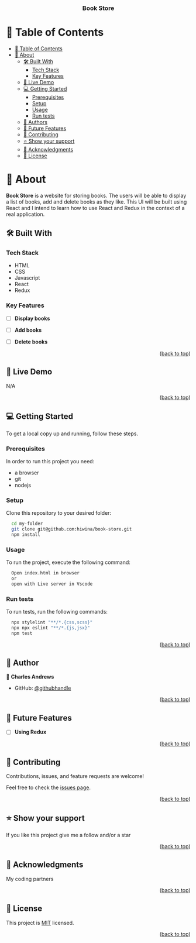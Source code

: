 <a name="readme-top"></a>

<div align="center">
  <h3><b>Book Store</b></h3>
</div>

# 📗 Table of Contents

- [📗 Table of Contents](#-table-of-contents)
- [📖 About ](#-about-)
  - [🛠 Built With ](#-built-with-)
    - [Tech Stack ](#tech-stack-)
    - [Key Features ](#key-features-)
  - [🚀 Live Demo ](#-live-demo-)
  - [💻 Getting Started ](#-getting-started-)
    - [Prerequisites](#prerequisites)
    - [Setup](#setup)
    - [Usage](#usage)
    - [Run tests](#run-tests)
  - [👥 Authors ](#-authors-)
  - [🔭 Future Features ](#-future-features-)
  - [🤝 Contributing ](#-contributing-)
  - [⭐️ Show your support ](#️-show-your-support-)
  - [🙏 Acknowledgments ](#-acknowledgments-)
  - [📝 License ](#-license-)

# 📖 About <a name="about-project"></a>

**Book Store**  is a website for storing books. The users will be able to display a list of books, add and delete books as they like. This UI will be built using React and I intend to learn how to use React and Redux in the context of a real application.

## 🛠 Built With <a name="built-with"></a>

### Tech Stack <a name="tech-stack"></a>

- HTML
- CSS
- Javascript
- React
- Redux

### Key Features <a name="key-features"></a>

- [ ] **Display books**
- [ ] **Add books**
- [ ] **Delete books**



<p align="right">(<a href="#readme-top">back to top</a>)</p>

## 🚀 Live Demo <a name="live-demo"></a>

N/A

<p align="right">(<a href="#readme-top">back to top</a>)</p>

## 💻 Getting Started <a name="getting-started"></a>

To get a local copy up and running, follow these steps.

### Prerequisites

In order to run this project you need:

- a browser
- git
- nodejs

### Setup

Clone this repository to your desired folder:

```sh
  cd my-folder
  git clone git@github.com:hiwina/book-store.git
  npm install
```

### Usage

To run the project, execute the following command:

```sh
  Open index.html in browser
  or
  open with Live server in Vscode
```

### Run tests

To run tests, run the following commands:

```sh
  npx stylelint "**/*.{css,scss}"
  npx npx eslint "**/*.{js,jsx}"
  npm test
```

<p align="right">(<a href="#readme-top">back to top</a>)</p>

## 👥 Author <a name="authors"></a>

👤 **Charles Andrews**

- GitHub: [@githubhandle](https://github.com/hiwina)

<p align="right">(<a href="#readme-top">back to top</a>)</p>

## 🔭 Future Features <a name="future-features"></a>

- [ ] **Using Redux**

<p align="right">(<a href="#readme-top">back to top</a>)</p>

## 🤝 Contributing <a name="contributing"></a>

Contributions, issues, and feature requests are welcome!

Feel free to check the [issues page](https://github.com/hiwina/book-store/issues).

<p align="right">(<a href="#readme-top">back to top</a>)</p>

## ⭐️ Show your support <a name="support"></a>

If you like this project give me a follow and/or a star

<p align="right">(<a href="#readme-top">back to top</a>)</p>

## 🙏 Acknowledgments <a name="acknowledgements"></a>

My coding partners

<p align="right">(<a href="#readme-top">back to top</a>)</p>

## 📝 License <a name="license"></a>

This project is [MIT](./LICENSE) licensed.

<p align="right">(<a href="#readme-top">back to top</a>)</p>